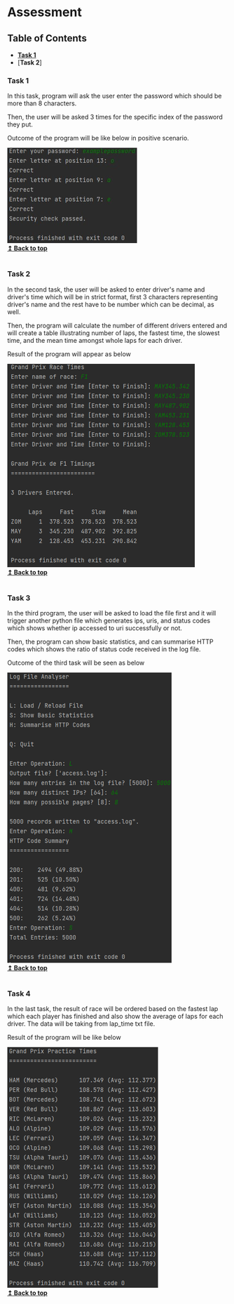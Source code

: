 # Assessment

## **Table of Contents**

* [**Task 1**](#task_1)
* [**Task 2**]
### Task 1
In this task, program will ask the user enter the password which should be more than 8 characters. 

Then, the user will be asked 3 times for the specific index of the password they put.

Outcome of the program will be like below in positive scenario. 

<img src="readme_photos\task_1.jpg">

<br/>
<div align="left">
    <b><a href="#table-of-contents">↥ Back to top</a></b>
</div>
<br/>

### Task 2

In the second task, the user will be asked to enter driver's name and driver's time which will be in strict format, first 3 characters representing driver's name and the rest have to be number which can be decimal, as well.

Then, the program will calculate the number of different drivers entered and will create a table illustrating number of laps, the fastest time, the slowest time, and the mean time amongst whole laps for each driver.

Result of the program will appear as below

<img src="readme_photos\task_2.png">

<br/>
<div align="left">
    <b><a href="#table-of-contents">↥ Back to top</a></b>
</div>
<br/>

### Task 3

In the third program, the user will be asked to load the file first and it will trigger another python file which generates ips, uris, and status codes which shows whether ip accessed to uri successfully or not.

Then, the program can show basic statistics, and can summarise HTTP codes which shows the ratio of status code received in the log file.

Outcome of the third task will be seen as below

<img src="readme_photos\task_3.png">

<br/>
<div align="left">
    <b><a href="#table-of-contents">↥ Back to top</a></b>
</div>
<br/>

### Task 4

In the last task, the result of race will be ordered based on the fastest lap which each player has finished and also show the average of laps for each driver. The data will be taking from lap_time txt file. 

Result of the program will be like below

<img src="readme_photos/task_4.png">

<br/>
<div align="left">
    <b><a href="#table-of-contents">↥ Back to top</a></b>
</div>
<br/>